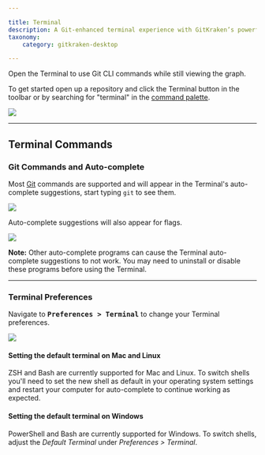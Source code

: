 ```yaml
---

title: Terminal
description: A Git-enhanced terminal experience with GitKraken’s powerful visual Git commit graph
taxonomy:
    category: gitkraken-desktop

---
```


Open the Terminal to use Git CLI commands while still viewing the graph.

To get started open up a repository and click the Terminal <i class="fa fa-terminal" aria-hidden="true"></i> button in the toolbar or by searching for "terminal" in the <a href="/working-with-repositories/command-palette">command palette</a>.

<img src="/wp-content/uploads/open-gitkraken-terminal.gif" class="help-center-img img-bordered">


---

## Terminal Commands

### Git Commands and Auto-complete
Most <a href="https://git-scm.com/" target="_blank">Git</a> commands are supported and will appear in the Terminal's auto-complete suggestions, start typing `git` to see them.  

<img src="/wp-content/uploads/autocomplete-suggestions.png" class="help-center-img img-bordered">

Auto-complete suggestions will also appear for flags.

<img src="/wp-content/uploads/autocomplete-suggestions-flags.png" class="help-center-img img-bordered">

<div class='callout callout--warning'>
    <p><strong>Note:</strong> Other auto-complete programs can cause the Terminal auto-complete suggestions to not work. You may need to uninstall or disable these programs before using the Terminal.</p>
</div>

---

### Terminal Preferences 

Navigate to <kbd><strong>Preferences > Terminal</strong></kbd> to change your Terminal preferences.

<img src="/wp-content/uploads/terminal-preferences.png" class="help-center-img img-bordered">

#### Setting the default terminal on Mac and Linux

ZSH and Bash are currently supported for Mac and Linux. To switch shells you'll need to set the new shell as default in your operating system settings and restart your computer for auto-complete to continue working as expected.

#### Setting the default terminal on Windows

PowerShell and Bash are currently supported for Windows. To switch shells, adjust the _Default Terminal_ under <em class='context-menu'>Preferences > Terminal</em>.